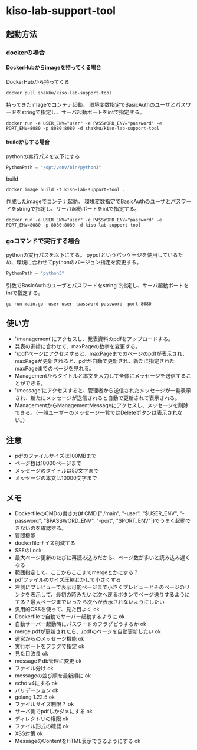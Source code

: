 # kiso-lab-support-tool

## 起動方法

### dockerの場合

#### DockerHubからimageを持ってくる場合

[](https://hub.docker.com/r/shakku/kiso-lab-support-tool)

DockerHubから持ってくる

```shell
docker pull shakku/kiso-lab-support-tool
```

持ってきたimageでコンテナ起動。
環境変数指定でBasicAuthのユーザとパスワードをstringで指定し、サーバ起動ポートをintで指定する。

```shell
docker run -e USER_ENV="user" -e PASSWORD_ENV="password" -e PORT_ENV=8080 -p 8080:8080 -d shakku/kiso-lab-support-tool
```

#### buildからする場合

pythonの実行パスを以下にする

```go:main.go
PythonPath = "/opt/venv/bin/python3"
```

build

```shell
docker image build -t kiso-lab-support-tool .
```

作成したimageでコンテナ起動。
環境変数指定でBasicAuthのユーザとパスワードをstringで指定し、サーバ起動ポートをintで指定する。

```shell
docker run -e USER_ENV="user" -e PASSWORD_ENV="password" -e PORT_ENV=8080 -p 8080:8080 -d kiso-lab-support-tool
```

### goコマンドで実行する場合

pythonの実行パスを以下にする。
pypdfというパッケージを使用しているため、環境に合わせてpythonのバージョン指定を変更する。

```go:main.go
PythonPath = "python3"
```

引数でBasicAuthのユーザとパスワードをstringで指定し、サーバ起動ポートをintで指定する。

```shell
go run main.go -user user -password password -port 8080
```

## 使い方

- '/management'にアクセスし、発表資料のpdfをアップロードする。
- 発表の進捗に合わせて、maxPageの数字を変更する。
- '/pdf'ページにアクセスすると、maxPageまでのページのpdfが表示され、maxPageが更新されると、pdfが自動で更新され、新たに指定されたmaxPageまでのページを見れる。
- Managementからタイトルと本文を入力して全体にメッセージを送信することができる。
- '/message'にアクセスすると、管理者から送信されたメッセージが一覧表示され、新たにメッセージが送信されると自動で更新されて表示される。
- ManagementからManagementMessageにアクセスし、メッセージを削除できる。（一般ユーザーのメッセージ一覧ではDeleteボタンは表示されない。）

## 注意

- pdfのファイルサイズは100MBまで
- ページ数は10000ページまで
- メッセージのタイトルは50文字まで
- メッセージの本文は10000文字まで

## メモ

- DockerfileのCMDの書き方(# CMD ["./main", "-user", "$USER_ENV", "-password", "$PASSWORD_ENV", "-port", "$PORT_ENV"])でうまく起動できないのを確認する。
- 質問機能
- dockerfileサイズ削減する
- SSEのLock
- 最大ページ更新のたびに再読み込みだから、ページ数が多いと読み込み遅くなる
- 範囲指定して、ここからここまでmergeとかにする？
- pdfファイルのサイズ圧縮とかして小さくする
- 左側にプレビューで表示可能ページまで小さくプレビューとそのページのリンクを表示して、最初の時みたいに次へ戻るボタンでページ送りするようにする？最大ページまでいったら次へが表示されないようにしたい
- 汎用的CSSを使って、見た目よく ok
- Dockerfileで自動でサーバー起動するように ok
- 自動サーバー起動時にパスワードのフラグどうするか ok
- merge.pdfが更新されたら、/pdfのページを自動更新したい ok
- 運営からのメッセージ機能 ok
- 実行ポートをフラグで指定 ok
- 見た目改良 ok
- messageをdb管理に変更 ok
- ファイル分け ok
- messageの並び順を最新順に ok
- echo v4にする ok
- バリデーション ok
- golang 1.22.5 ok
- ファイルサイズ制限？ ok
- サーバ側でpdfしかダメにする ok
- ディレクトリの権限 ok
- ファイル形式の確認 ok
- XSS対策 ok
- MessageのContentをHTML表示できるようにする ok
